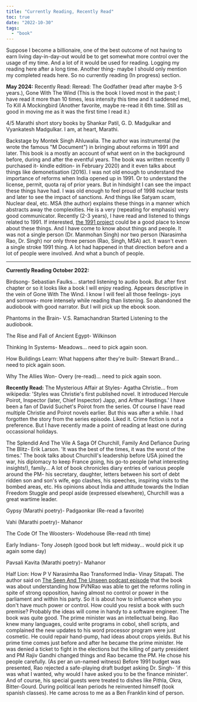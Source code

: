 ```yaml
---
title: "Currently Reading, Recently Read"
toc: true
date: "2022-10-30"
tags: 
  - "book"
---
```


Suppose I become a billionaire, one of the best outcome of not having to earn living day-in-day-out would be to get somewhat more control over the usage of my time. And a lot of it would be used for reading.
Logging my reading here after a long time. Another thing- maybe I should only mention my completed reads here. So no currently reading (In progress) section.


**May 2024:**
Recently Read:
Reread: The Godfather (read after maybe 3-5 years.), Gone With The Wind (This is the book I loved most in the past; I have read it more than 10 times, less intensity this time and it saddened me), To Kill A Mockingbird (Another favorite, maybe re-read it 6th time. Still as good in moving me as it was the first time I read it.)

4/5 Marathi short story books by Shankar Patil, G. D. Madgulkar and Vyankatesh Madgulkar. I am, at heart, Marathi.

Backstage by Montek Singh Ahluwalia. The author was instrumental (he wrote the famous "M Document") in bringing about reforms in 1991 and later. This book is a mostly an account of what went on in the background before, during and after the eventful years. The book was written recently (I purchased it- kindle edition- in February 2020) and it even talks about things like demonetisation (2016). I was not old enough to understand the importance of reforms when India opened up in 1991. Or to understand the license, permit, quota raj of prior years. But in hindsight I can see the impact these things have had. I was old enough to feel proud of 1998 nuclear tests and later to see the impact of sanctions. And things like Satyam scam, Nuclear deal, etc. MSA (the author) explains these things in a manner which abstracts away the complexities. He is a very (repeating for emphasis) very good communicator. Recently (2-3 years), I have read and listened to things related to 1991. If interested, [the 1991 project](https://the1991project.com/) could be a good place to know about these things. And I have come to know about things and people. It was not a single person (Dr. Manmohan Singh) nor two person (Narasimha Rao, Dr. Singh) nor only three person (Rao, Singh, MSA) act. It wasn't even a single stroke 1991 thing. A lot had happened in that direction before and a lot of people were involved. And what a bunch of people. 


----
**Currently Reading October 2022:**

Birdsong- Sebastian Faulks... started listening to audio book. But after first chapter or so it looks like a book I will enjoy reading. Appears descriptive in the vein of Gone With The Wind. I know I will feel all those feelings- joys and sorrows- more intensely while reading than listening. So abandoned the audiobook with good narrator. But I will pick up the ebook soon.

Phantoms in the Brain- V.S. Ramachandran Started Listening to the audiobook.

The Rise and Fall of Ancient Egypt- Wilkinson

Thinking In Systems- Meadows... need to pick again soon.

How Buildings Learn: What happens after they're built- Stewart Brand... need to pick again soon.

Why The Allies Won- Overy (re-read)...  need to pick again soon.

**Recently Read:**
The Mysterious Affair at Styles- Agatha Christie... from wikipedia: 'Styles was Christie's first published novel. It introduced Hercule Poirot, Inspector (later, Chief Inspector) Japp, and Arthur Hastings.' I have been a fan of David Suchet's Poirot from the series. Of course I have read multiple Christie and Poirot novels earlier. But this was after a while. I had forgotten the story from the series episode. Liked it. Crime fiction is not a preference. But I have recently made a point of reading at least one during occassional holidays.

The Splendid And The Vile A Saga Of Churchill, Family And Defiance During The Blitz- Erik Larson. 
'It was the best of the times, it was the worst of the times.' The book talks about Churchill's leadership before USA joined the war, his diplomacy to keep France going, his go-to people (what interesting insights!), family... A lot of book chronicles diary entries of various people around the PM- his secretary, daughter, letters between his sort of debt ridden son and son's wife, ego clashes, his speeches, inspiring visits to the bombed areas, etc. His opinions about India and attitude towards the Indian Freedom Stuggle and peopl aside (expressed elsewhere), Churchill was a great wartime leader.

Gypsy (Marathi poetry)- Padgaonkar (Re-read a favorite)

Vahi (Marathi poetry)- Mahanor

The Code Of The Woosters- Wodehouse (Re-read nth time)

Early Indians- Tony Joseph (good book but left midway... would pick it up again some day)

Pavsali Kavita (Marathi poetry)- Mahanor

Half Lion: How P V Narasimha Rao Transformed India- Vinay Sitapati. The author said on [The Seen And The Unseen podcast episode](https://seenunseen.in/episodes/2022/6/27/episode-283-the-forgotten-greatness-of-pv-narasimha-rao/) that the book was about understanding how PVNRao was able to get the reforms rolling in spite of strong opposition, having almost no control or power in the parliament and within his party. So it is about how to influence when you don't have much power or control. How could you resist a book with such premise? Probably the ideas will come in handy to a software engineer. The book was quite good. The prime minister was an intellectual being. Rao knew many languages, could write programs in cobol, shell scripts, and complained the new updates to his word processor program were just cosmetic. He could repair hand-pump, had ideas about crops yields. But his prime time comes just before and after he became the prime minister. He was denied a ticket to fight in the elections but the killing of party president and PM Rajiv Gandhi changed things and Rao became the PM. He chose his people carefully. (As per an un-named witness) Before 1991 budget was presented, Rao rejected a safe-playing draft budget asking Dr. Singh- 'if this was what I wanted, why would I have asked you to be the finance minister'. And of course, his special guests were treated to dishes like Pithla, Okra, Bitter-Gourd. During political lean periods he reinvented himself (took spanish classes). He came across to me as a Ben Franklin kind of person.